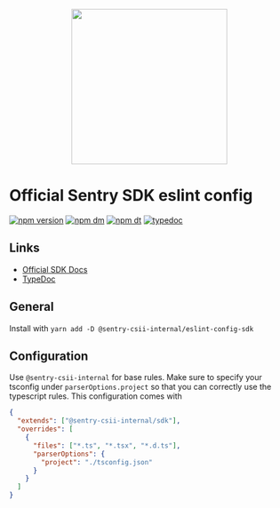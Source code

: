 <p align="center">
  <a href="https://sentry.io" target="_blank" align="center">
    <img src="https://sentry-brand.storage.googleapis.com/sentry-logo-black.png" width="280">
  </a>
  <br />
</p>

# Official Sentry SDK eslint config

[![npm version](https://img.shields.io/npm/v/@sentry-csii-internal/eslint-config-sdk.svg)](https://www.npmjs.com/package/@sentry-csii-internal/eslint-config-sdk)
[![npm dm](https://img.shields.io/npm/dm/@sentry-csii-internal/eslint-config-sdk.svg)](https://www.npmjs.com/package/@sentry-csii-internal/eslint-config-sdk)
[![npm dt](https://img.shields.io/npm/dt/@sentry-csii-internal/eslint-config-sdk.svg)](https://www.npmjs.com/package/@sentry-csii-internal/eslint-config-sdk)
[![typedoc](https://img.shields.io/badge/docs-typedoc-blue.svg)](http://getsentry.github.io/sentry-javascript/)

## Links

- [Official SDK Docs](https://docs.sentry.io/quickstart/)
- [TypeDoc](http://getsentry.github.io/sentry-javascript/)

## General

Install with `yarn add -D @sentry-csii-internal/eslint-config-sdk`

## Configuration

Use `@sentry-csii-internal` for base rules. Make sure to specify your tsconfig under `parserOptions.project` so that you can
correctly use the typescript rules. This configuration comes with

```json
{
  "extends": ["@sentry-csii-internal/sdk"],
  "overrides": [
    {
      "files": ["*.ts", "*.tsx", "*.d.ts"],
      "parserOptions": {
        "project": "./tsconfig.json"
      }
    }
  ]
}
```
